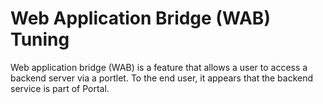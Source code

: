 # Web Application Bridge (WAB) Tuning

Web application bridge (WAB) is a feature that allows a user to access a backend server via a portlet. To the
end user, it appears that the backend service is part of Portal.